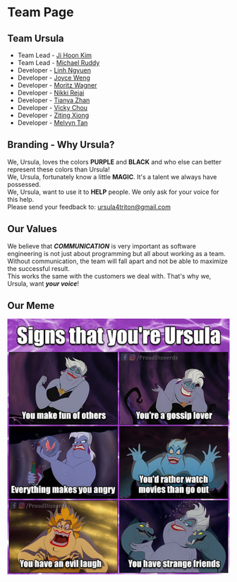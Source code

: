 # Team Page
## Team Ursula
- Team Lead - [Ji Hoon Kim](https://github.com/jihoon-john-kim)
- Team Lead - [Michael Ruddy](https://github.com/MichaelRuddy)
- Developer - [Linh Ngyuen](https://github.com/LinhNguyen9)
- Developer - [Joyce Weng](https://github.com/joyceweng)
- Developer - [Moritz Wagner](https://github.com/mogeritz)
- Developer - [Nikki Rejai](https://github.com/nrejai)
- Developer - [Tianya Zhan](https://github.com/TiyaZhan)
- Developer - [Vicky Chou](https://github.com/vchou105)
- Developer - [Ziting Xiong](https://github.com/zitixiRose)
- Developer - [Melvyn Tan](https://github.com/melvyn9)

## Branding - Why Ursula?
We, Ursula, loves the colors **PURPLE** and **BLACK** and who else can better represent these colors than Ursula!<br>
We, Ursula, fortunately know a little **MAGIC**. It's a talent we always have possessed.<br>
We, Ursula, want to use it to **HELP** people. We only ask for your voice for this help.<br>
Please send your feedback to: ursula4triton@gmail.com

## Our Values
We believe that ***COMMUNICATION*** is very important as software engineering is not just about programming but all about working as a team.<br>
Without communication, the team will fall apart and not be able to maximize the successful result.<br>
This works the same with the customers we deal with. That's why we, Ursula, want ***your voice***!

## Our Meme
![](/admin/branding/ursulameme.png)
